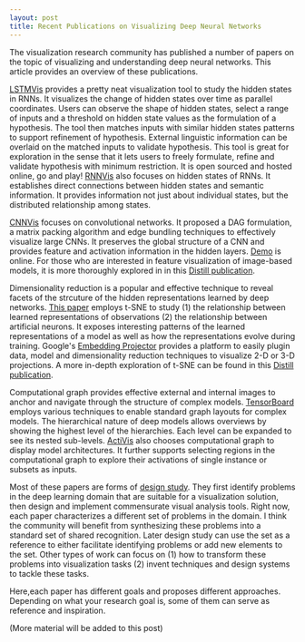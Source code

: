 ```yaml
---
layout: post
title: Recent Publications on Visualizing Deep Neural Networks
---
```

The visualization research community has published a number of papers on the topic of visualizing and understanding deep neural networks. This article provides an overview of these publications.

[LSTMVis](http://lstm.seas.harvard.edu) provides a pretty neat visualization tool to study the hidden states in RNNs. It visualizes the change of hidden states over time as parallel coordinates. Users can observe the shape of hidden states, select a range of inputs and a threshold on hidden state values as the formulation of a hypothesis. The tool then matches inputs with similar hidden states patterns to support refinement of hypothesis. External linguistic information can be overlaid on the matched inputs to validate hypothesis. This tool is great for exploration in the sense that it lets users to freely formulate, refine and validate hypothesis with minimum restriction. It is open sourced and hosted online, go and play!
[RNNVis](http://www.myaooo.com/projects/rnnvis/) also focuses on hidden states of RNNs. It establishes direct connections between hidden states and semantic information. It provides information not just about individual states, but the distributed relationship among states.

[CNNVis](https://arxiv.org/abs/1604.07043) focuses on convolutional networks. It proposed a DAG formulation, a matrix packing algorithm and edge bundling techniques to effectively visualize large CNNs. It preserves the global structure of a CNN and provides feature and activation information in the hidden layers. [Demo](http://shixialiu.com/publications/cnnvis/demo/) is online. For those who are interested in feature visualization of image-based models, it is more thoroughly explored in in this [Distill publication](https://distill.pub/2017/feature-visualization/).

Dimensionality reduction is a popular and effective technique to reveal facets of the strcuture of the hidden representations learned by deep networks. [This paper](http://www.cs.rug.nl/~alext/PAPERS/VAST16/paper.pdf) employs t-SNE to study (1) the relationship between learned representations of observations (2) the relationship between artificial neurons. It exposes interesting patterns of the learned representations of a model as well as how the representations evolve during training. Google's [Embedding Projector](http://projector.tensorflow.org) provides a platform to easily plugin data, model and dimensionality reduction techniques to visualize 2-D or 3-D projections. A more in-depth exploration of t-SNE can be found in this [Distill publication](https://distill.pub/2016/misread-tsne/).

Computational graph provides effective external and internal images to anchor and navigate through the structure of complex models. [TensorBoard](https://idl.cs.washington.edu/files/2018-TensorFlowGraph-VAST.pdf) employs various techniques to enable standard graph layouts for complex models. The hierarchical nature of deep models allows overviews by showing the highest level of the hierarchies. Each level can be expanded to see its nested sub-levels. [ActiVis](https://arxiv.org/abs/1704.01942) also chooses computational graph to display model architectures. It further supports selecting regions in the computational graph to explore their activations of single instance or subsets as inputs.

Most of these papers are forms of [design study](http://ieeexplore.ieee.org/document/6327248/). They first identify problems in the deep learning domain that are suitable for a visualization solution, then design and implement commensurate visual analysis tools. Right now, each paper characterizes a different set of problems in the domain. I think the community will benefit from synthesizing these problems into a standard set of shared recognition. Later design study can use the set as a reference to either facilitate identifying problems or add new elements to the set. Other types of work can focus on (1) how to transform these problems into visualization tasks (2) invent techniques and design systems to tackle these tasks.

Here,each paper has different goals and proposes different approaches. Depending on what your research goal is, some of them can serve as reference and inspiration.

(More material will be added to this post)